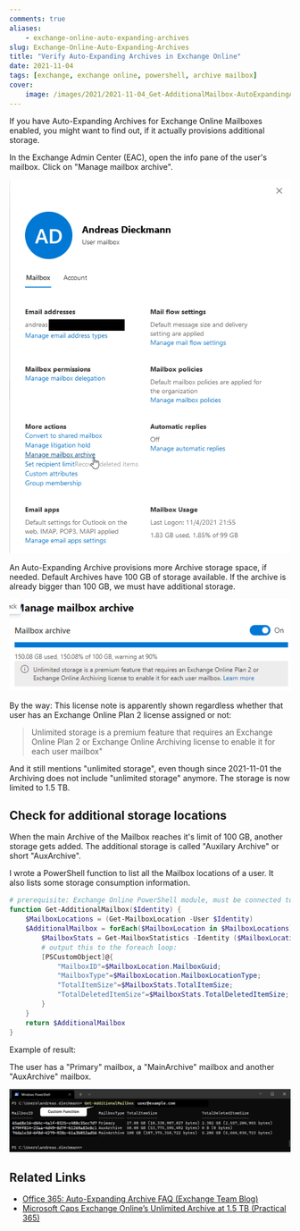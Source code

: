 ```yaml
---
comments: true
aliases:
    - exchange-online-auto-expanding-archives
slug: Exchange-Online-Auto-Expanding-Archives
title: "Verify Auto-Expanding Archives in Exchange Online"
date: 2021-11-04
tags: [exchange, exchange online, powershell, archive mailbox]
cover:
    image: /images/2021/2021-11-04_Get-AdditionalMailbox-AutoExpandingArchivesInfo.png
---
```


If you have Auto-Expanding Archives for Exchange Online Mailboxes enabled, you might want to find out, if it actually provisions additional storage.

In the Exchange Admin Center (EAC), open the info pane of the user's mailbox. Click on "Manage mailbox archive".

[![Exchange Admin Center - Mailbox Pane](/images/2021/2021-11-04_Exchange_Online_Mailbox.png "Exchange Admin Center - Mailbox Pane")](/images/2021/2021-11-04_Exchange_Online_Mailbox.png)

An Auto-Expanding Archive provisions more Archive storage space, if needed. Default Archives have 100 GB of storage available. If the archive is already bigger than 100 GB, we must have additional storage.

[![Exchange Admin Center - Archive Mailbox Usage](/images/2021/2021-11-04_Exchange_Online_Mailbox_Archive_Usage.png "Exchange Admin Center - Archive Mailbox Usage")](/images/2021/2021-11-04_Exchange_Online_Mailbox_Archive_Usage.png)

By the way: This license note is apparently shown regardless whether that user has an Exchange Online Plan 2 license assigned or not:

> Unlimited storage is a premium feature that requires an Exchange Online Plan 2 or Exchange Online Archiving license to enable it for each user mailbox"

And it still mentions "unlimited storage", even though since 2021-11-01 the Archiving does not include "unlimited storage" anymore. The storage is now limited to 1.5 TB.

## Check for additional storage locations

When the main Archive of the Mailbox reaches it's limit of 100 GB, another storage gets added. The additional storage is called "Auxilary Archive" or short "AuxArchive".

I wrote a PowerShell function to list all the Mailbox locations of a user. It also lists some storage consumption information. 

```powershell
# prerequisite: Exchange Online PowerShell module, must be connected to the service
function Get-AdditionalMailbox($Identity) {
    $MailboxLocations = (Get-MailboxLocation -User $Identity)
    $AdditionalMailbox = forEach($MailboxLocation in $MailboxLocations) {
        $MailboxStats = Get-MailboxStatistics -Identity ($MailboxLocation.MailboxGuid).ToString()
        # output this to the foreach loop:
        [PSCustomObject]@{
            "MailboxID"=$MailboxLocation.MailboxGuid;
            "MailboxType"=$MailboxLocation.MailboxLocationType;
            "TotalItemSize"=$MailboxStats.TotalItemSize;
            "TotalDeletedItemSize"=$MailboxStats.TotalDeletedItemSize;
        }
    }
    return $AdditionalMailbox
}
```

Example of result:

The user has a "Primary" mailbox, a "MainArchive" mailbox and another "AuxArchive" mailbox.

[![Exchange Online PowerShell - Custom command to retrieve all mailbox locations of a user mailbox](/images/2021/2021-11-04_Get-AdditionalMailbox-AutoExpandingArchivesInfo.png "Exchange Online PowerShell - Custom command to retrieve all mailbox locations of a user mailbox")](/images/2021/2021-11-04_Get-AdditionalMailbox-AutoExpandingArchivesInfo.png)

## Related Links

-   [Office 365: Auto-Expanding Archive FAQ (Exchange Team Blog)](https://techcommunity.microsoft.com/t5/exchange-team-blog/office-365-auto-expanding-archives-faq/ba-p/607784)
-   [Microsoft Caps Exchange Online’s Unlimited Archive at 1.5 TB (Practical 365)](https://practical365.com/microsoft-caps-exchange-onlines-unlimited-archive/)
